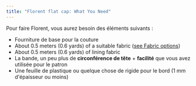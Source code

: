 ```yaml
---
title: "Florent flat cap: What You Need"
---
```


Pour faire Florent, vous aurez besoin des éléments suivants :

- Fourniture de base pour la couture
- About 0.5 meters (0.6 yards) of a suitable fabric ([see Fabric options](/docs/patterns/florent/fabric/))
- About 0.5 meters (0.6 yards) of lining fabric
- La bande, un peu plus de **circonférence de tête** + **facilité** que vous avez utilisée pour le patron
- Une feuille de plastique ou quelque chose de rigide pour le bord (1 mm d'épaisseur ou moins)
